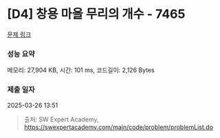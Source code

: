 # [D4] 창용 마을 무리의 개수 - 7465 

[문제 링크](https://swexpertacademy.com/main/code/problem/problemDetail.do?contestProbId=AWngfZVa9XwDFAQU) 

### 성능 요약

메모리: 27,904 KB, 시간: 101 ms, 코드길이: 2,126 Bytes

### 제출 일자

2025-03-26 13:51



> 출처: SW Expert Academy, https://swexpertacademy.com/main/code/problem/problemList.do